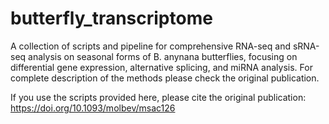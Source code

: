 # butterfly_transcriptome

A collection of scripts and pipeline for comprehensive RNA-seq and sRNA-seq analysis on seasonal forms of B. anynana butterflies, focusing on differential gene expression, alternative splicing, and miRNA analysis. For complete description of the methods please check the original publication.

If you use the scripts provided here, please cite the original publication: https://doi.org/10.1093/molbev/msac126
